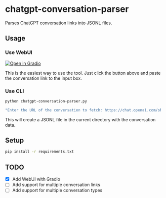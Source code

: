 # chatgpt-conversation-parser

Parses ChatGPT conversation links into JSONL files.

## Usage

### Use WebUI

[![Open in Gradio](https://img.shields.io/badge/Gradio-Open%20in%20Gradio-%23F687B3)](https://huggingface.co/spaces/beratcmn/chatgpt-conversation-parser)

This is the easiest way to use the tool. Just click the button above and paste the conversation link to the input box.

### Use CLI

```bash
python chatgpt-conversation-parser.py

"Enter the URL of the conversation to fetch: https://chat.openai.com/share/c08768c7-7b3c-4545-acad-b39069c76768"
```

This will create a JSONL file in the current directory with the conversation data.

## Setup

```bash
pip install -r requirements.txt
```

## TODO

- [x] Add WebUI with Gradio
- [ ] Add support for multiple conversation links
- [ ] Add support for multiple conversation types

